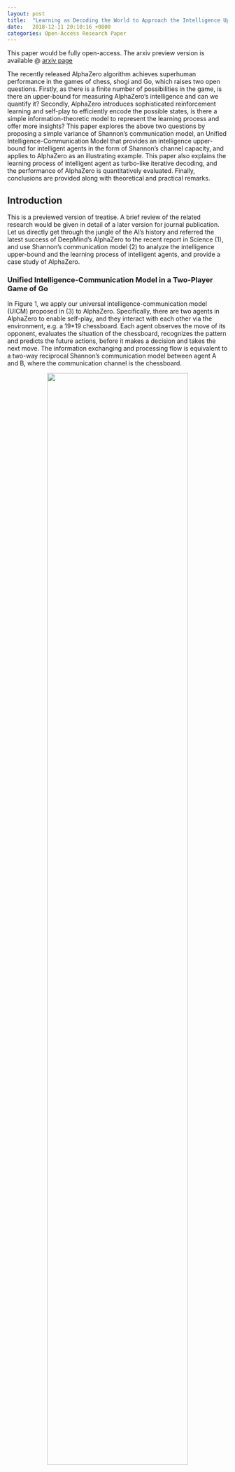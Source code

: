 ```yaml
---
layout: post
title:  "Learning as Decoding the World to Approach the Intelligence Upper-bound：An Intelligence-Communication Model and a Case Study of AlphaZero from Shannon’s Perspective"
date:   2018-12-11 20:10:16 +0800
categories: Open-Access Research Paper
---
```


This paper would be fully open-access.
The arxiv preview version is available @ [arxiv page]()

The recently released AlphaZero algorithm achieves superhuman performance in the games of chess, shogi and Go, which raises two open questions. Firstly, as there is a finite number of possibilities in the game, is there an upper-bound for measuring AlphaZero’s intelligence and can we quantify it? Secondly, AlphaZero introduces sophisticated reinforcement learning and self-play to efficiently encode the possible states, is there a simple information-theoretic model to represent the learning process and offer more insights? This paper explores the above two questions by proposing a simple variance of Shannon’s communication model, an Unified Intelligence-Communication Model that provides an intelligence upper-bound for intelligent agents in the form of Shannon’s channel capacity, and applies to AlphaZero as an illustrating example. This paper also explains the learning process of intelligent agent as turbo-like iterative decoding, and the performance of AlphaZero is quantitatively evaluated. Finally, conclusions are provided along with theoretical and practical remarks.

## Introduction
This is a previewed version of treatise. A brief review of the related research would be given in detail of a later version for journal publication. Let us directly get through the jungle of the AI’s history and referred the latest success of DeepMind’s AlphaZero to the recent report in Science (1), and use Shannon’s communication model (2) to analyze the intelligence upper-bound and the learning process of intelligent agents, and provide a case study of AlphaZero.

### Unified Intelligence-Communication Model in a Two-Player Game of Go
In Figure 1, we apply our universal intelligence-communication model (UICM) proposed in (3) to AlphaZero. Specifically, there are two agents in AlphaZero to enable self-play, and they interact with each other via the environment, e.g. a 19*19 chessboard. Each agent observes the move of its opponent, evaluates the situation of the chessboard, recognizes the pattern and predicts the future actions, before it makes a decision and takes the next move. The information exchanging and processing flow is equivalent to a two-way reciprocal Shannon’s communication model between agent A and B, where the communication channel is the chessboard.

<div align="center">
<img src="/assets/images/Ext-model-AlphaZero.png" width="80%" height="80%" />
<br/>
Fig. 1: The universal intelligence-communication model for AlphaZero. 
The perception and action of two self-playing AlphaZero agents may be modelled as decoders and encoders, which capture the interaction between agents and the environment.
</div>

In chess or Go, both agents try to win the game so that each agent tries to predict the behavior of each other. Therefore, we may generalize Shannon’s communication model by adding internal communication channels, which is depicted in Figure 2. In agent A, it builds an internal environment model, including representations of the chessboard, the agent B and a critic (which is not illustrated in the figure) for evaluating the probability of winning. Therefore, agent A may play the game within itself with a virtual agent B over a virtual chessboard. This internal thinking process may also be modelled as a two-way reciprocal Shannon’s communication model. In order to distinguish between the different channels, we denote the communications between the real agent A and B as external communications, and the communication within agents itself as internal communications.

<div align="center">
<img src="/assets/images/Ext-Int-model-AlphaZero.png" width="80%" height="80%" />
<br/>
Fig. 2: The UICM for AlphaZero with internal world models and internal channels. 
Each AlphaZero agent may build an internal channel or world model, where it virtually plays with the model of its opponent agent, predicts the effects of actions taken and learns the behavior of its opponent agent.
</div> 

### Intelligence Upper-bound of AlphaZero
Now we may formalize the goal of a single agent in AlphaZero: 

**In the two-player zero-sum game over a communication channel, the amount of source information of agent B decoded by agent A is denoted as IB-A, and that of agent A decoded by agent B is denoted as IA-B. The condition of agent A dominates is IB-A > IA-B, namely, agent A conquers agent B in terms of being more certain of its opponent’s strategies so that more effective actions may be taken.**

Therefore, the maximum amount of information that can be decoded by agent A may be quantified by the entropy of information source, which in turn, would be upper-bounded by the well-defined Shannon capacity of the external communication channel. In the case of Go, the channel capacity may be roughly quantified by the (361!) possible states of the chessboard, where the inequality stands for effects that the rules of Go may prohibit some of the actions taken.

MAX ( I(B-A), I(A-B) ) ≤ C ≤ log2(361!) ≈ 2552.

As the information-theoretic upper-bound of AlphaZero is formulated as the Shannon channel capacity, we may now take a closer look at how AlphaZero approaches the capacity by designing a sophisticated decoder.   

### AlphaZero Self-Play Models as an Iterative Decoder
Both competing agents are co-evolving in the internal communication channel of AlphaZero, and each agent decodes the information from the external and internal communication channel independently and iteratively. We may formulate each agent as an component decoder, as a variance of the famous turbo decoder in the information-theoretic society (3), which made a breakthrough in approaching the Shannon capacity for error-correction code design. The decoder structure can be directly extracted from the architecture of Figure 2, but we re-plot it in Figure 3 to make it more explicit.

<div align="center">
<img src="/assets/images/iteartive-decoder.png" width="80%" height="80%" />
<br/>
Figure 3. The Iterative Decoder in AlphaZero. Each AlphaZero agent forms a decoder for extracting information about its opponent, from a pair of external and the internal channels, which outputs extrinsic information for removing uncertainty of its opponent agent.
</div>

The main difference between a conventional turbo decoder and the proposed turbo decoder is the information source. The twin-component decoders in an interactive turbo decoder attempt to extract information from a single source. For example, the objective of agent A is to decode the information source from agent B conveyed over the external noise-free chessboard channel, so that it may decide the right move and win the game. However, as agent A cannot directly hack into the thinking pattern of agent B, a model for agent B is built within agent A itself. 

Therefore, the source information of agent B rebuilt within agent A is an approximation, which improves during the learning process as well, the conversion from SrcA to SrcA2 along with the conversion in EncA_Ext2 may be integrated, forming a single encoder that may evolve over time. Also, the feedback design of FA and FB may be designed to be fully reciprocal. Hence, the structure of the iterative decoder in AlphaZero would be equivalent to standard turbo decoder (3).

## Quantitative Analysis of the Learning Process
Before delving into the quantitative analysis, an important insights is given as follows. Even though the self-playing agents are competing in terms of reducing uncertainty of each other, they work together to jointly decode the information over the external channel and aims at achieving the channel capacity. 

Here, we take a look at the Elo-rating metric used during the learning process of AlphaZero, where e(·) denotes the Elo-ratings and a higher rating increases the probability of winning.

Pr{A defeats B} = 1/ ( 1 + 10 ^ (C_elo*(e(B) - e(A)))).

where e(A) or e(B) may not have an upper-bound, as long as the self-play agents matched well so that e(A)=e(B), the two component agents in AlphaZero are of equal probability of winning or losing.

Therefore, we switch our viewpoint to use Shannon’s information entropy for measuring the learning process. Firstly, the intelligence upper-bound of AlphaZero is also an upper-bound for the self-playing agent A or B. Secondly, as seen in Fig. 3, if the extrinsic information exchanged between the component decoders formed by the self-playing agents no longer increases, the learning process also stopped and the intelligence-level of Agent A or B stopped improving. Please note that the extrinsic information IE(A) and IE(B) does not necessary to reach 1.0, as the learning process may stop at a local optimum.

This extrinsic information exchanging process may be quantitatively analyzed and graphically presented in EXtrinsic Information Transfer chart (EXIT chart) developed for analyzing decoding performance of iterative decoders (5). A successful and a unsuccessful learning process may then be distinguished by the curves in the EXIT charts, and two illustrative examples are provided in Figure 4.

Further results for the case study in terms of the IE(A) and IE(B) curves would be provided in the version for publication.

<div align="center">
<img src="/assets/images/EXIT-charts.png" width="70%" height="70%" />
<br/>
Fig. 4: Examples of Extrinsic Information Curves.If the curves of extrinsic information at the two component decoders form an open tunnel from (0,0) to (1,1), the learning process is likely to be successful, depending on the model for internal channels. If the two curves intersects other than (0,0) and (1,1), the learning process generally cannot reach a global optimum.
</div>

## Conclusions and Future Works
In this paper, we modelled the interactions between an intelligent agent and its environment as a series of external and internal channels, where the intelligence upper-bound may be given by the Shannon’s channel capacity. The upper-bound approaching agent design was discussed, with a focus on iterative turbo-like decoder design in AlphaZero. The EXIT-chart is hence a quantitative tool for evaluating and predicting the learning process of an intelligence-bound approaching agent.
Some insights would be discussed in more detail in (3), and we briefly summarize the insights provided by AlphaZero as below:

The self-playing agents jointly decodes the information over the external channel (the world) iteratively, where the maximum amount of information is upper-bound by the channel capacity. The self-playing process may been seen as an iterative decoding process, where both agents are learning to adapt to the channel (environment), to build an internal channel model (world model) that operates arbitrary closed to the external model within itself, namely, capturing the (361!) possibilities in its internal channel (the world model).

As a theoretical remark, we may define an ultimate Go player as an agent, which has the capability of achieving the intelligence upper-bound quantified by the channel capacity. If two ultimate Go players compete with each other, they have full knowledge of each other. In this case, the probability of A wins equals 50% and therefore form a quantum superposition. The uncertainty would be reduced to 0 immediately after a first move of any agent is taken and the measurement of this move leads to a collapse from the quantum superposition to a certain end. 

As a practical remark, motivated by the success of AlphaZero and the analysis provided in this paper, the iterative decoding or learning philosophy may be applied to other intelligent agent designs, and the internal channel may be modelled by component structure such as deep neural networks to approximate the external channel (world model). Hence, intelligence upper-bound approaching learning systems may be built following an iterative decoder architecture, which may bring about a breakthrough of performance in comparison to the state-of-art single component decoder design.

EXIT charts may serve as a powerful tool for evaluating the design of intelligence upper-bound approaching learning systems, meanwhile the tracking of the mutual information becomes an important issue in dealing with the dynamic and open world, as it is in general of much more uncertainty than the static and closed world of AlphaZero. 

## References
[1] Silver, D. et al., A general reinforcement learning algorithm that masters chess, shogi, and Go through self-play. Science 362, 1140 – 1144 (2018). 

[2] C. E. Shannon, A mathematical theory of communication. Bell Labs Technical Journal 27.4, 379-423 (1948).

[3] B. Zhang et al., An Unified Intelligence-Communication Model for Multi-Agent System Part-I: Overview. arXiv preprint arXiv:1811.09920 (2018).

[4] C. Berrou, A. Glavieux, P. Thitimajshima. Near Shannon limit error-correcting coding and decoding. IEEE International Conference on Communications. (1993).

[5] S. T.  Brink, Convergence behavior of iteratively decoded parallel concatenated codes. IEEE Trans Commun 49.10, 1727-1737 (2001).


<div id="gitmentContainer">
</div>
<link rel="stylesheet" href="https://jjeejj.github.io/css/gitment.css">

<script src="https://jjeejj.github.io/js/gitment.js"></script>
<script>

var gitment = new Gitment({
    
id: '<%= page.date %>',
owner: 'uicm-mas',
    
repo: 'uicm-mas.github.io',
    
oauth: {
        client_id: '1b244c25e58a3bf45ece',
        
client_secret: '49fae86caef4f920db2a064176bd237a03c5ae3e',
   
 },

});

gitment.render('gitmentContainer');

</script>


